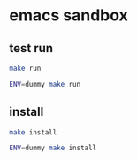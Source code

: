 # emacs sandbox


## test run

```sh
make run
```

```sh
ENV=dummy make run
```

## install

```sh
make install
```

```sh
ENV=dummy make install
```